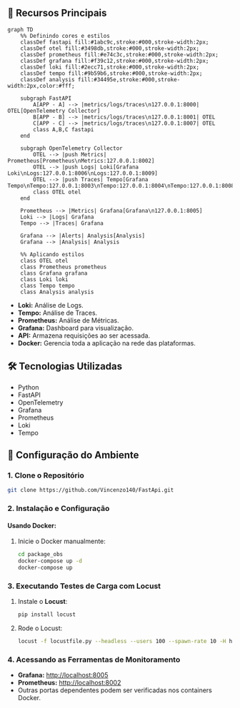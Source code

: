 ## 🚀 Recursos Principais

```mermaid
graph TD
    %% Definindo cores e estilos
    classDef fastapi fill:#1abc9c,stroke:#000,stroke-width:2px;
    classDef otel fill:#3498db,stroke:#000,stroke-width:2px;
    classDef prometheus fill:#e74c3c,stroke:#000,stroke-width:2px;
    classDef grafana fill:#f39c12,stroke:#000,stroke-width:2px;
    classDef loki fill:#2ecc71,stroke:#000,stroke-width:2px;
    classDef tempo fill:#9b59b6,stroke:#000,stroke-width:2px;
    classDef analysis fill:#34495e,stroke:#000,stroke-width:2px,color:#fff;

    subgraph FastAPI
        A[APP - A] --> |metrics/logs/traces\n127.0.0.1:8000| OTEL[OpenTelemetry Collector]
        B[APP - B] --> |metrics/logs/traces\n127.0.0.1:8001| OTEL
        C[APP - C] --> |metrics/logs/traces\n127.0.0.1:8007| OTEL
        class A,B,C fastapi
    end
    
    subgraph OpenTelemetry Collector
        OTEL --> |push Metrics| Prometheus[Prometheus\nMetrics:127.0.0.1:8002]
        OTEL --> |push Logs| Loki[Grafana Loki\nLogs:127.0.0.1:8006\nLogs:127.0.0.1:8009]
        OTEL --> |push Traces| Tempo[Grafana Tempo\nTempo:127.0.0.1:8003\nTempo:127.0.0.1:8004\nTempo:127.0.0.1:8008]
        class OTEL otel
    end
    
    Prometheus --> |Metrics| Grafana[Grafana\n127.0.0.1:8005]
    Loki --> |Logs| Grafana
    Tempo --> |Traces| Grafana
    
    Grafana --> |Alerts| Analysis[Analysis]
    Grafana --> |Analysis| Analysis
    
    %% Aplicando estilos
    class OTEL otel
    class Prometheus prometheus
    class Grafana grafana
    class Loki loki
    class Tempo tempo
    class Analysis analysis
```

- **Loki:** Análise de Logs.
- **Tempo:** Análise de Traces.
- **Prometheus:** Análise de Métricas.
- **Grafana:** Dashboard para visualização.
- **API:** Armazena requisições ao ser acessada.
- **Docker:** Gerencia toda a aplicação na rede das plataformas.

## 🛠 Tecnologias Utilizadas
- Python
- FastAPI
- OpenTelemetry
- Grafana
- Prometheus
- Loki
- Tempo

## 🔧 Configuração do Ambiente

### 1. Clone o Repositório

```bash
git clone https://github.com/Vincenzo140/FastApi.git
```

### 2. Instalação e Configuração

#### Usando Docker:

1. Inicie o Docker manualmente:
   ```bash
   cd package_obs
   docker-compose up -d
   docker-compose up
   ```

### 3. Executando Testes de Carga com Locust

1. Instale o **Locust**:
   ```bash
   pip install locust
   ```

2. Rode o Locust:
   ```bash
   locust -f locustfile.py --headless --users 100 --spawn-rate 10 -H http://localhost:8000
   ```

### 4. Acessando as Ferramentas de Monitoramento

- **Grafana:** [http://localhost:8005](http://localhost:8005)
- **Prometheus:** [http://localhost:8002](http://localhost:8002)
- Outras portas dependentes podem ser verificadas nos containers Docker.
